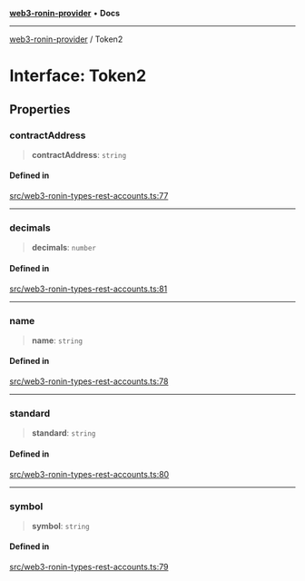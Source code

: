 [**web3-ronin-provider**](../README.md) • **Docs**

***

[web3-ronin-provider](../globals.md) / Token2

# Interface: Token2

## Properties

### contractAddress

> **contractAddress**: `string`

#### Defined in

[src/web3-ronin-types-rest-accounts.ts:77](https://github.com/chuacw/web3-ronin-provider/blob/7646ce38176c1dab59363eef0869f2efa34d498b/src/web3-ronin-types-rest-accounts.ts#L77)

***

### decimals

> **decimals**: `number`

#### Defined in

[src/web3-ronin-types-rest-accounts.ts:81](https://github.com/chuacw/web3-ronin-provider/blob/7646ce38176c1dab59363eef0869f2efa34d498b/src/web3-ronin-types-rest-accounts.ts#L81)

***

### name

> **name**: `string`

#### Defined in

[src/web3-ronin-types-rest-accounts.ts:78](https://github.com/chuacw/web3-ronin-provider/blob/7646ce38176c1dab59363eef0869f2efa34d498b/src/web3-ronin-types-rest-accounts.ts#L78)

***

### standard

> **standard**: `string`

#### Defined in

[src/web3-ronin-types-rest-accounts.ts:80](https://github.com/chuacw/web3-ronin-provider/blob/7646ce38176c1dab59363eef0869f2efa34d498b/src/web3-ronin-types-rest-accounts.ts#L80)

***

### symbol

> **symbol**: `string`

#### Defined in

[src/web3-ronin-types-rest-accounts.ts:79](https://github.com/chuacw/web3-ronin-provider/blob/7646ce38176c1dab59363eef0869f2efa34d498b/src/web3-ronin-types-rest-accounts.ts#L79)
